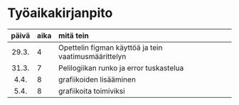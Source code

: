 # Työaikakirjanpito

| päivä | aika | mitä tein  |
| :----:|:-----| :-----|
| 29.3. | 4    | Opettelin figman käyttöä ja tein vaatimusmäärittelyn|
| 31.3. | 7    | Pelilogiikan runko ja error tuskastelua |
| 4.4.  | 8    | grafiikoiden lisääminen |
| 5.4.  | 8    | grafiikoita toimiviksi |